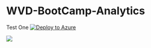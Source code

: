 # WVD-BootCamp-Analytics

Test One
[![Deploy to Azure](https://aka.ms/deploytoazurebutton)](https://portal.azure.com/#create/Microsoft.Template/uri/https%3A%2F%2Fgithub.com%2Fml58158%2FWVD-BootCamp-Analytics%2Fblob%2Fmaster%2FDeploy.json)

<a href="https://portal.azure.com/#create/Microsoft.Template/uri/https%3A%2F%2Fgithub.com%2Fml58158%2FWVD-BootCamp-Analytics%2Fblob%2Fmaster%2FDeploy.json" target="_blank">
  <img src="https://aka.ms/deploytoazurebutton"/>
</a>


